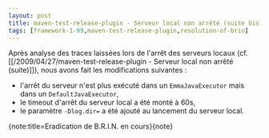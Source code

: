 ```yaml
---
layout: post
title: maven-test-release-plugin - Serveur local non arrêté (suite bis)
tags: [framework-1-99,maven-test-release-plugin,resolution-of-brin]
---
```

Après analyse des traces laissées lors de l'arrêt des serveurs locaux (cf. [[/2009/04/27/maven-test-release-plugin - Serveur local non arrêté (suite)]]), nous avons fait les modifications suivantes :
* l'arrêt du serveur n'est plus exécuté dans un ```EmmaJavaExecutor``` mais dans un ```DefaultJavaExecutor```,
* le timeout d'arrêt du serveur local a été monté à 60s,
* le paramètre ```-Dlog.dir=``` a été ajouté au lancement du serveur local.

{note:title=Eradication de B.R.I.N. en cours}{note}
